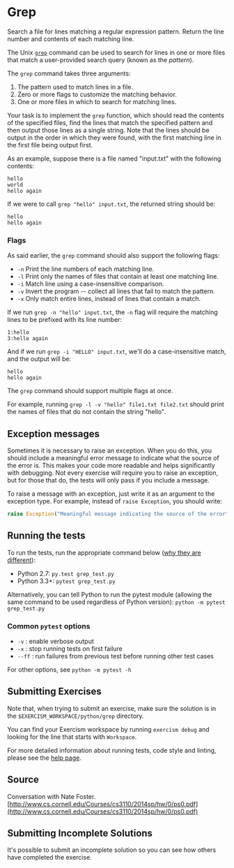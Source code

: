 # Grep

Search a file for lines matching a regular expression pattern. Return the line
number and contents of each matching line.

The Unix [`grep`](http://pubs.opengroup.org/onlinepubs/9699919799/utilities/grep.html) command can be used to search for lines in one or more files
that match a user-provided search query (known as the *pattern*).

The `grep` command takes three arguments:

1. The pattern used to match lines in a file.
2. Zero or more flags to customize the matching behavior.
3. One or more files in which to search for matching lines.

Your task is to implement the `grep` function, which should read the contents
of the specified files, find the lines that match the specified pattern
and then output those lines as a single string. Note that the lines should
be output in the order in which they were found, with the first matching line
in the first file being output first.

As an example, suppose there is a file named "input.txt" with the following contents:

```text
hello
world
hello again
```

If we were to call `grep "hello" input.txt`, the returned string should be:

```text
hello
hello again
```

### Flags

As said earlier, the `grep` command should also support the following flags:

- `-n` Print the line numbers of each matching line.
- `-l` Print only the names of files that contain at least one matching line.
- `-i` Match line using a case-insensitive comparison.
- `-v` Invert the program -- collect all lines that fail to match the pattern.
- `-x` Only match entire lines, instead of lines that contain a match.

If we run `grep -n "hello" input.txt`, the `-n` flag will require the matching
lines to be prefixed with its line number:

```text
1:hello
3:hello again
```

And if we run `grep -i "HELLO" input.txt`, we'll do a case-insensitive match,
and the output will be:

```text
hello
hello again
```

The `grep` command should support multiple flags at once.

For example, running `grep -l -v "hello" file1.txt file2.txt` should
print the names of files that do not contain the string "hello".

## Exception messages

Sometimes it is necessary to raise an exception. When you do this, you should include a meaningful error message to
indicate what the source of the error is. This makes your code more readable and helps significantly with debugging. Not
every exercise will require you to raise an exception, but for those that do, the tests will only pass if you include
a message.

To raise a message with an exception, just write it as an argument to the exception type. For example, instead of
`raise Exception`, you should write:

```python
raise Exception("Meaningful message indicating the source of the error")
```

## Running the tests

To run the tests, run the appropriate command below ([why they are different](https://github.com/pytest-dev/pytest/issues/1629#issue-161422224)):

- Python 2.7: `py.test grep_test.py`
- Python 3.3+: `pytest grep_test.py`

Alternatively, you can tell Python to run the pytest module (allowing the same command to be used regardless of Python version):
`python -m pytest grep_test.py`

### Common `pytest` options

- `-v` : enable verbose output
- `-x` : stop running tests on first failure
- `--ff` : run failures from previous test before running other test cases

For other options, see `python -m pytest -h`

## Submitting Exercises

Note that, when trying to submit an exercise, make sure the solution is in the `$EXERCISM_WORKSPACE/python/grep` directory.

You can find your Exercism workspace by running `exercism debug` and looking for the line that starts with `Workspace`.

For more detailed information about running tests, code style and linting,
please see the [help page](http://exercism.io/languages/python).

## Source

Conversation with Nate Foster. [http://www.cs.cornell.edu/Courses/cs3110/2014sp/hw/0/ps0.pdf](http://www.cs.cornell.edu/Courses/cs3110/2014sp/hw/0/ps0.pdf)

## Submitting Incomplete Solutions

It's possible to submit an incomplete solution so you can see how others have completed the exercise.
